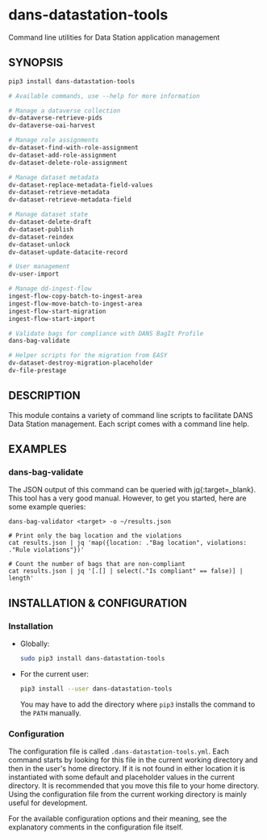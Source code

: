 dans-datastation-tools
======================

Command line utilities for Data Station application management

SYNOPSIS
--------

```bash
pip3 install dans-datastation-tools

# Available commands, use --help for more information

# Manage a dataverse collection
dv-dataverse-retrieve-pids
dv-dataverse-oai-harvest

# Manage role assignments
dv-dataset-find-with-role-assignment
dv-dataset-add-role-assignment
dv-dataset-delete-role-assignment

# Manage dataset metadata
dv-dataset-replace-metadata-field-values
dv-dataset-retrieve-metadata
dv-dataset-retrieve-metadata-field

# Manage dataset state
dv-dataset-delete-draft
dv-dataset-publish
dv-dataset-reindex
dv-dataset-unlock
dv-dataset-update-datacite-record

# User management
dv-user-import

# Manage dd-ingest-flow
ingest-flow-copy-batch-to-ingest-area
ingest-flow-move-batch-to-ingest-area
ingest-flow-start-migration
ingest-flow-start-import

# Validate bags for compliance with DANS BagIt Profile
dans-bag-validate

# Helper scripts for the migration from EASY
dv-dataset-destroy-migration-placeholder
dv-file-prestage

```

DESCRIPTION
-----------

This module contains a variety of command line scripts to facilitate DANS Data Station management. Each script comes
with a command line help.


EXAMPLES
--------

### dans-bag-validate

The JSON output of this command can be queried with [jq]{:target=_blank}. This tool has a very good manual. However, to 
get you started, here are some example queries:

```text
dans-bag-validator <target> -o ~/results.json

# Print only the bag location and the violations
cat results.json | jq 'map({location: ."Bag location", violations: ."Rule violations"})'

# Count the number of bags that are non-compliant
cat results.json | jq '[.[] | select(."Is compliant" == false)] | length'

```

INSTALLATION & CONFIGURATION
----------------------------

### Installation

* Globally:

  ```bash
  sudo pip3 install dans-datastation-tools
  ```

* For the current user:

  ```bash
  pip3 install --user dans-datastation-tools
  ```
  You may have to add the directory where `pip3` installs the command to the `PATH` manually.

### Configuration

The configuration file is called `.dans-datastation-tools.yml`. Each command starts by looking for this file in the
current working directory and then in the user's home directory. If it is not found in either location it is
instantiated with some default and placeholder values in the current directory. It is recommended that you move this
file to your home directory. Using the configuration file from the current working directory is mainly useful for
development.

For the available configuration options and their meaning, see the explanatory comments in the configuration file
itself.

[jq]: https://stedolan.github.io/jq/manual/